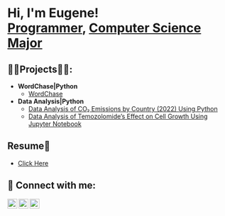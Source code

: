 <h1>Hi, I'm Eugene! <br/><a href="https://github.com/lotsueugene">Programmer</a>, <a href="https://www.linkedin.com/in/lotsueugene/">Computer Science Major</a></h1>

<h2>👨‍💻Projects👨‍💻:</h2>

- <b>WordChase|Python</b>
  - [WordChase](#)
- <b>Data Analysis|Python</b>
  - [Data Analysis of CO₂ Emissions by Country (2022) Using Python](https://github.com/lotsueugene/emissions-data-scraper)
  - [Data Analysis of Temozolomide’s Effect on Cell Growth Using Jupyter Notebook](##)
 

<h2>Resume📕</h2>

- [Click Here](https://drive.google.com/drive/folders/1vntbgoAcMPZxdzQOEk5zIXmcPZ-vZy3T)


<h2> 🤳 Connect with me:</h2>


[<img align="left" alt="lotsueugene | Twitter" width="22px" src="https://cdn.jsdelivr.net/npm/simple-icons@v3/icons/twitter.svg" />][twitter]
[<img align="left" alt="lotsueugene | LinkedIn" width="22px" src="https://cdn.jsdelivr.net/npm/simple-icons@v3/icons/linkedin.svg" />][linkedin]
[<img align="left" alt="lotsueugene | Instagram" width="22px" src="https://cdn.jsdelivr.net/npm/simple-icons@v3/icons/instagram.svg" />][instagram]

[twitter]: https://twitter.com/cryptheseer
[instagram]: https://www.instagram.com/cryptheseer/
[linkedin]: https://linkedin.com/in/lotsueugene

<!--
**joshmadakor1/joshmadakor1** is a ✨ _special_ ✨ repository because its `README.md` (this file) appears on your GitHub profile.

Here are some ideas to get you started:

- 🔭 I’m currently working on ...
- 🌱 I’m currently learning ...
- 👯 I’m looking to collaborate on ...
- 🤔 I’m looking for help with ...
- 💬 Ask me about ...
- 📫 How to reach me: ...
- 😄 Pronouns: ...
- ⚡ Fun fact: ...
-->
